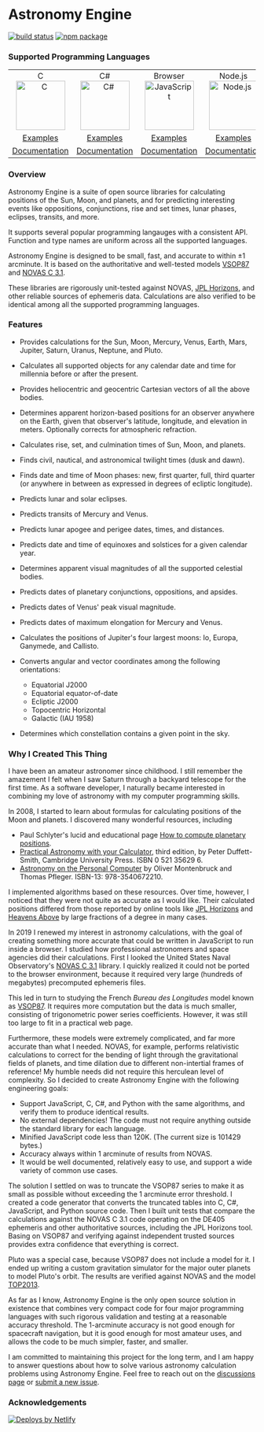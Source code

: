 # Astronomy Engine

[![build status](https://github.com/cosinekitty/astronomy/actions/workflows/astronomy-engine-tests.yml/badge.svg)](https://github.com/cosinekitty/astronomy/actions)
[![npm package](https://img.shields.io/npm/v/astronomy-engine.svg)](https://www.npmjs.com/package/astronomy-engine)

### Supported Programming Languages

<table style="border-width: 0px;" cellspacing="0" cellpadding="10">
    <tr>
        <td style="text-align: center;">
            <div>C</div>
            <div><img src="source/c/c_language.svg" width="100" height="100" alt="C" /></div>
        </td>
        <td style="text-align: center;">
            <div>C#</div>
            <div><img src="source/csharp/csharp_language.svg" width="100" height="100" alt="C#" /></div>
        </td>
        <td style="text-align: center;">
            <div>Browser</div>
            <div><img src="source/js/javascript.svg" width="100" height="100" alt="JavaScript" /></div>
        </td>
        <td style="text-align: center;">
            <div>Node.js</div>
            <div><img src="source/js/nodejs.svg" width="100" height="100" alt="Node.js" /></div>
        </td>
        <td style="text-align: center;">
            <div>Python</div>
            <div><img src="source/python/python_language.svg" width="100" height="100" alt="Python" /></div>
        </td>
    </tr>
    <tr>
        <td style="text-align: center;"><a href="demo/c/">Examples</a></td>
        <td style="text-align: center;"><a href="demo/csharp/">Examples</a></td>
        <td style="text-align: center;"><a href="demo/browser/">Examples</a></td>
        <td style="text-align: center;"><a href="demo/nodejs/">Examples</a></td>
        <td style="text-align: center;"><a href="demo/python/">Examples</a></td>
    </tr>
    <tr>
        <td style="text-align: center;"><a href="source/c/">Documentation</a></td>
        <td style="text-align: center;"><a href="source/csharp/">Documentation</a></td>
        <td style="text-align: center;"><a href="source/js/">Documentation</a></td>
        <td style="text-align: center;"><a href="source/js/">Documentation</a></td>
        <td style="text-align: center;"><a href="source/python/">Documentation</a></td>
    </tr>
</table>

### Overview

Astronomy Engine is a suite of open source libraries for calculating positions of
the Sun, Moon, and planets, and for predicting interesting events like oppositions,
conjunctions, rise and set times, lunar phases, eclipses, transits, and more.

It supports several popular programming langauges with a consistent API.
Function and type names are uniform across all the supported languages.

Astronomy Engine is designed to be small, fast, and accurate to within &plusmn;1 arcminute.
It is based on the authoritative and well-tested models
[VSOP87](https://en.wikipedia.org/wiki/VSOP_(planets))
and
[NOVAS C 3.1](https://aa.usno.navy.mil/software/novas/novas_c/novasc_info.php).

These libraries are rigorously unit-tested against NOVAS,
[JPL Horizons](https://ssd.jpl.nasa.gov/horizons.cgi),
and other reliable sources of ephemeris data.
Calculations are also verified to be identical among all the supported programming languages.

### Features

- Provides calculations for the Sun, Moon, Mercury, Venus, Earth, Mars, Jupiter, Saturn, Uranus, Neptune, and Pluto.

- Calculates all supported objects for any calendar date and time for millennia
  before or after the present.

- Provides heliocentric and geocentric Cartesian vectors of all the above bodies.

- Determines apparent horizon-based positions for an observer anywhere on the Earth,
  given that observer's latitude, longitude, and elevation in meters.
  Optionally corrects for atmospheric refraction.

- Calculates rise, set, and culmination times of Sun, Moon, and planets.

- Finds civil, nautical, and astronomical twilight times (dusk and dawn).

- Finds date and time of Moon phases: new, first quarter, full, third quarter
  (or anywhere in between as expressed in degrees of ecliptic longitude).

- Predicts lunar and solar eclipses.

- Predicts transits of Mercury and Venus.

- Predicts lunar apogee and perigee dates, times, and distances.

- Predicts date and time of equinoxes and solstices for a given calendar year.

- Determines apparent visual magnitudes of all the supported celestial bodies.

- Predicts dates of planetary conjunctions, oppositions, and apsides.

- Predicts dates of Venus' peak visual magnitude.

- Predicts dates of maximum elongation for Mercury and Venus.

- Calculates the positions of Jupiter's four largest moons: Io, Europa, Ganymede, and Callisto.

- Converts angular and vector coordinates among the following orientations:
  - Equatorial J2000
  - Equatorial equator-of-date
  - Ecliptic J2000
  - Topocentric Horizontal
  - Galactic (IAU 1958)

- Determines which constellation contains a given point in the sky.

### Why I Created This Thing

I have been an amateur astronomer since childhood. I still remember the amazement
I felt when I saw Saturn through a backyard telescope for the first time.
As a software developer, I naturally became interested in combining my love of
astronomy with my computer programming skills.

In 2008, I started to learn about formulas for calculating positions
of the Moon and planets. I discovered many wonderful resources, including

- Paul Schlyter's lucid and educational page
[How to compute planetary positions](http://www.stjarnhimlen.se/comp/ppcomp.html).
- [Practical Astronomy with your Calculator](https://www.amazon.com/Practical-Astronomy-Calculator-Peter-Duffett-Smith/dp/0521356997), third edition, by Peter Duffett-Smith, Cambridge University Press. ISBN&nbsp;0&nbsp;521&nbsp;35629&nbsp;6.
- [Astronomy on the Personal Computer](https://www.amazon.com/Astronomy-Personal-Computer-Oliver-Montenbruck/dp/3540672214/) by Oliver Montenbruck and Thomas Pfleger. ISBN-13:&nbsp;978-3540672210.

I implemented algorithms based on these resources. Over time, however, I noticed that they were not quite
as accurate as I would like. Their calculated positions differed from those reported by online tools
like [JPL Horizons](https://ssd.jpl.nasa.gov/horizons.cgi) and [Heavens Above](https://www.heavens-above.com/)
by large fractions of a degree in many cases.

In 2019 I renewed my interest in astronomy calculations, with the goal of creating something more accurate
that could be written in JavaScript to run inside a browser. I studied how professional
astronomers and space agencies did their calculations. First I looked the United States Naval Observatory's
[NOVAS C 3.1](https://github.com/indigo-astronomy/novas) library. I quickly realized it could not be
ported to the browser environment, because it required very large (hundreds of megabytes)
precomputed ephemeris files.

This led in turn to studying the French *Bureau des Longitudes* model known as
[VSOP87](https://en.wikipedia.org/wiki/VSOP_(planets)). It requires more computation
but the data is much smaller, consisting of trigonometric power series coefficients.
However, it was still too large to fit in a practical web page.

Furthermore, these models were extremely complicated, and far more accurate than what I needed.
NOVAS, for example, performs relativistic calculations to correct for the bending
of light through the gravitational fields of planets, and time dilation due to different
non-intertial frames of reference! My humble needs did not require this herculean level
of complexity. So I decided to create Astronomy Engine with the following engineering goals:

- Support JavaScript, C, C#, and Python with the same algorithms, and verify them to produce identical results.
- No external dependencies! The code must not require anything outside the standard library for each language.
- Minified JavaScript code less than 120K. (The current size is <!--MINIFIED_SIZE-->101429 bytes.)
- Accuracy always within 1 arcminute of results from NOVAS.
- It would be well documented, relatively easy to use, and support a wide variety of common use cases.

The solution I settled on was to truncate the VSOP87 series to make it as small
as possible without exceeding the 1 arcminute error threshold.
I created a code generator that converts the truncated tables into C, C#, JavaScript,
and Python source code. Then I built unit tests that compare the calculations
against the NOVAS C 3.1 code operating on the DE405 ephemeris and other authoritative
sources, including the JPL Horizons tool. Basing on VSOP87 and verifying
against independent trusted sources provides extra confidence that everything is correct.

Pluto was a special case, because VSOP87 does not include a model for it. I ended up writing
a custom gravitation simulator for the major outer planets to model Pluto's orbit.
The results are verified against NOVAS and the model
[TOP2013](https://www.aanda.org/articles/aa/abs/2013/09/aa21843-13/aa21843-13.html).

As far as I know, Astronomy Engine is the only open source solution in existence that
combines very compact code for four major programming languages with such rigorous
validation and testing at a reasonable accuracy threshold.
The 1-arcminute accuracy is not good enough for spacecraft navigation,
but it is good enough for most amateur uses, and allows the code to be much
simpler, faster, and smaller.

I am committed to maintaining this project for the long term, and I am happy to
answer questions about how to solve various astronomy calculation problems
using Astronomy Engine. Feel free to reach out on the
[discussions page](https://github.com/cosinekitty/astronomy/discussions) or
[submit a new issue](https://github.com/cosinekitty/astronomy/issues).

### Acknowledgements

[![Deploys by Netlify](https://www.netlify.com/img/global/badges/netlify-color-accent.svg)](https://www.netlify.com)
